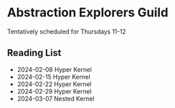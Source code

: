 # Abstraction Explorers Guild

Tentatively scheduled for Thursdays 11-12

## Reading List

- 2024-02-08 Hyper Kernel
- 2024-02-15 Hyper Kernel
- 2024-02-22 Hyper Kernel
- 2024-02-29 Hyper Kernel
- 2024-03-07 Nested Kernel
